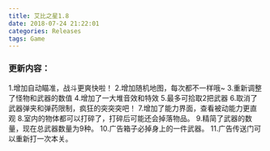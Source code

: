 ```yaml
---
title: 艾比之星1.8
date: 2018-07-24 21:22:01
categories: Releases
tags: Game
---
```

<!-- * [国内Android玩家下载1.8版](http://p6yal4ykc.bkt.clouddn.com/AbbyStar1.8.apk)
* [苹果应用商店](https://itunes.apple.com/cn/app/id1340116174)
* [谷歌应用商店](https://play.google.com/store/apps/details?id=com.BreakSymmetry.AbbyStar) -->

### 更新内容：
1.增加自动瞄准，战斗更爽快啦！
2.增加随机地图，每次都不一样哦~
3.重新调整了怪物和武器的数值
4.增加了一大堆音效和特效
5.最多可拾取2把武器
6.取消了武器弹夹和弹药限制，疯狂的突突突吧！
7.增加了能力界面，查看被动能力更直观
8.室内的物体都可以打碎了，打碎后可能还会掉落物品。
9.精简了武器的数量，现在总武器数量为9种。
10.广告箱子必掉身上的一件武器。
11.广告传送门可以重新打一次本关。

<!-- 欢迎加入官方QQ群与我们讨论：799701527 -->
